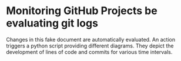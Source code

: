 # Monitoring GitHub Projects be evaluating git logs

Changes in this fake document are automatically evaluated. An action triggers a python script providing different diagrams. They depict the development of lines of code and commits for various time intervals.
